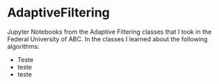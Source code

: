 # AdaptiveFiltering
Jupyter Notebooks from the Adaptive Filtering classes that I took in the Federal University of ABC. In the classes I learned about the following algorithms: 
* Teste
* teste
* teste
